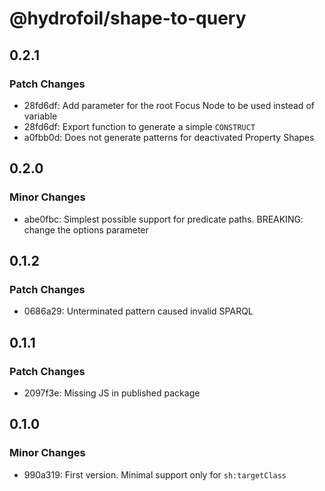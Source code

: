 # @hydrofoil/shape-to-query

## 0.2.1

### Patch Changes

- 28fd6df: Add parameter for the root Focus Node to be used instead of variable
- 28fd6df: Export function to generate a simple `CONSTRUCT`
- a0fbb0d: Does not generate patterns for deactivated Property Shapes

## 0.2.0

### Minor Changes

- abe0fbc: Simplest possible support for predicate paths.
  BREAKING: change the options parameter

## 0.1.2

### Patch Changes

- 0686a29: Unterminated pattern caused invalid SPARQL

## 0.1.1

### Patch Changes

- 2097f3e: Missing JS in published package

## 0.1.0

### Minor Changes

- 990a319: First version. Minimal support only for `sh:targetClass`
